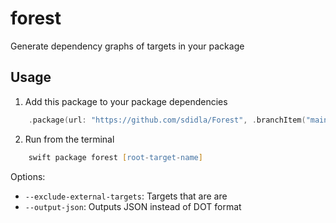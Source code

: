 # forest

Generate dependency graphs of targets in your package

## Usage

1. Add this package to your package dependencies

```swift
    .package(url: "https://github.com/sdidla/Forest", .branchItem("main"))
```

2. Run from the terminal

```zsh
    swift package forest [root-target-name]
```

Options:

- `--exclude-external-targets`: Targets that are are
- `--output-json`: Outputs JSON instead of DOT format



